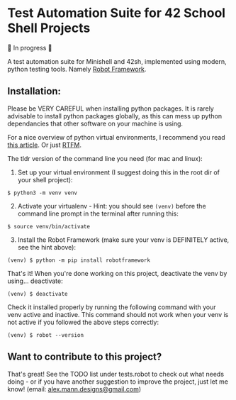 # Test Automation Suite for 42 School Shell Projects

🚧 In progress 🚧

A test automation suite for Minishell and 42sh, implemented using modern, python testing tools. Namely [Robot Framework](https://robotframework.org/).

## Installation:

Please be VERY CAREFUL when installing python packages. It is rarely advisable to install python packages globally, as this can mess up python dependancies that other software on your machine is using.

For a nice overview of python virtual environments, I recommend you read [this article](https://realpython.com/python-virtual-environments-a-primer/). Or just [RTFM](https://docs.python.org/3/library/venv.html).

The tldr version of the command line you need (for mac and linux):

1. Set up your virtual environment (I suggest doing this in the root dir of your shell project):
```
$ python3 -m venv venv 
```
2. Activate your virtualenv - Hint: you should see `(venv)` before the command line prompt in the terminal after running this:
```
$ source venv/bin/activate
```
3. Install the Robot Framework (make sure your venv is DEFINITELY active, see the hint above):
```
(venv) $ python -m pip install robotframework
```
That's it! When you're done working on this project, deactivate the venv by using... deactivate:
```
(venv) $ deactivate
```
Check it installed properly by running the following command with your venv active and inactive. This command should not work when your venv is not active if you followed the above steps correctly:
```
(venv) $ robot --version
```
## Want to contribute to this project?

That's great! See the TODO list under tests.robot to check out what needs doing - or if you have another suggestion to improve the project, just let me know! (email: alex.mann.designs@gmail.com)
